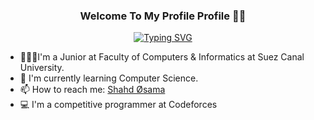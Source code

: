 <h3 align ="center">
  Welcome To My Profile Profile 👋✨
</h3> 
 <p align ="center"> <a href="https://git.io/typing-svg"><img src="https://readme-typing-svg.demolab.com?font=Fira+Code&size=30&pause=1000&color=D1B1F7&random=false&width=435&lines=+I'm+Shahd+Osama+;I'm+A+CS+Student+;And++Backend+Developer" alt="Typing SVG" /></a> </h2>
 <p>
   <ul>
  <li>👩🏽‍💻I'm a Junior at Faculty of Computers & Informatics at Suez Canal University.</li>
   <li>🌱 I'm currently learning Computer Science.</li>
   <li>📫 How to reach me:  <a href="shahd.osama161@gmail.com">Shahd Øsama </a> </li>
  <li>💻 I'm a competitive programmer at Codeforces</li>
 </ul>
 </p>
  
<!--

**shahd-osama/shahd-osama** is a ✨ _special_ ✨ repository because its `README.md` (this file) appears on your GitHub profile.

Here are some ideas to get you started:

- 🔭 I’m currently working on ...
- 🌱 I’m currently learning ...
- 👯 I’m looking to collaborate on ...
- 🤔 I’m looking for help with ...
- 💬 Ask me about ...
- 📫 How to reach me: ...
- 😄 Pronouns: ...
- ⚡ Fun fact: ...
-->
